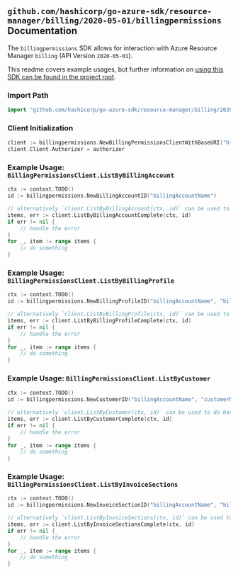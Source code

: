 
## `github.com/hashicorp/go-azure-sdk/resource-manager/billing/2020-05-01/billingpermissions` Documentation

The `billingpermissions` SDK allows for interaction with Azure Resource Manager `billing` (API Version `2020-05-01`).

This readme covers example usages, but further information on [using this SDK can be found in the project root](https://github.com/hashicorp/go-azure-sdk/tree/main/docs).

### Import Path

```go
import "github.com/hashicorp/go-azure-sdk/resource-manager/billing/2020-05-01/billingpermissions"
```


### Client Initialization

```go
client := billingpermissions.NewBillingPermissionsClientWithBaseURI("https://management.azure.com")
client.Client.Authorizer = authorizer
```


### Example Usage: `BillingPermissionsClient.ListByBillingAccount`

```go
ctx := context.TODO()
id := billingpermissions.NewBillingAccountID("billingAccountName")

// alternatively `client.ListByBillingAccount(ctx, id)` can be used to do batched pagination
items, err := client.ListByBillingAccountComplete(ctx, id)
if err != nil {
	// handle the error
}
for _, item := range items {
	// do something
}
```


### Example Usage: `BillingPermissionsClient.ListByBillingProfile`

```go
ctx := context.TODO()
id := billingpermissions.NewBillingProfileID("billingAccountName", "billingProfileName")

// alternatively `client.ListByBillingProfile(ctx, id)` can be used to do batched pagination
items, err := client.ListByBillingProfileComplete(ctx, id)
if err != nil {
	// handle the error
}
for _, item := range items {
	// do something
}
```


### Example Usage: `BillingPermissionsClient.ListByCustomer`

```go
ctx := context.TODO()
id := billingpermissions.NewCustomerID("billingAccountName", "customerName")

// alternatively `client.ListByCustomer(ctx, id)` can be used to do batched pagination
items, err := client.ListByCustomerComplete(ctx, id)
if err != nil {
	// handle the error
}
for _, item := range items {
	// do something
}
```


### Example Usage: `BillingPermissionsClient.ListByInvoiceSections`

```go
ctx := context.TODO()
id := billingpermissions.NewInvoiceSectionID("billingAccountName", "billingProfileName", "invoiceSectionName")

// alternatively `client.ListByInvoiceSections(ctx, id)` can be used to do batched pagination
items, err := client.ListByInvoiceSectionsComplete(ctx, id)
if err != nil {
	// handle the error
}
for _, item := range items {
	// do something
}
```
